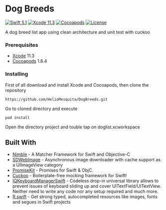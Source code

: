 # Dog Breeds
[![Swift 5.1](https://img.shields.io/badge/Swift-5.1-blue.svg?style=flat)](https://swift.org)
[![Xcode 11.3](https://img.shields.io/badge/Xcode-11.3-blue.svg?style=flat)](https://developer.apple.com/xcode/)
[![Cocoapods](https://img.shields.io/badge/cocoapods-compatible-brightgreen.svg?style=flat)](https://cocoapods.org)
[![License](https://img.shields.io/badge/license-MIT-brightgreen.svg?style=flat)](https://github.com/HelioMesquita/DogBreeds/blob/master/LICENSE)

A dog breed list app using clean architecture and unit test with cuckoo

### Prerequisites

* [Xcode](https://developer.apple.com/xcode/) 11.3
* [Cocoapods](https://cocoapods.org) 1.8.4

### Installing

First of all download and install Xcode and Cocoapods, then clone the repository

```
https://github.com/HelioMesquita/DogBreeds.git
```

Go to cloned directory and execute

```
pod install
```

Open the directory project and touble tap on doglist.xcworkspace

## Built With

* [Nimble](https://github.com/Quick/Nimble) - A Matcher Framework for Swift and Objective-C
* [SDWebImage](https://github.com/SDWebImage/SDWebImage) - Asynchronous image downloader with cache support as a UIImageView category
* [PromiseKit](https://github.com/mxcl/PromiseKit) - Promises for Swift & ObjC.
* [Cuckoo](https://github.com/Brightify/Cuckoo) - Boilerplate-free mocking framework for Swift!
* [IQKeyboardManagerSwift](https://github.com/hackiftekhar/IQKeyboardManager) - Codeless drop-in universal library allows to prevent issues of keyboard sliding up and cover UITextField/UITextView. Neither need to write any code nor any setup required and much more.
* [R.swift](https://github.com/mac-cain13/R.swift) - Get strong typed, autocompleted resources like images, fonts and segues in Swift projects
